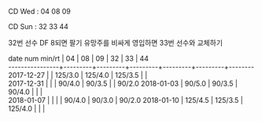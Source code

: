 CD Wed : 04 08 09

CD Sun : 32 33 44

32번 선수 DF 8되면 팔기
유망주를 비싸게 영입하면 33번 선수와 교체하기

date num min/rt |    04   |    08   |    09   |    32   |    33   |    44  
----------------+---------+---------+---------+---------+---------+--------
2017-12-27      |         | 125/3.0 | 125/4.0 | 125/3.5 |         |        
2017-12-31      |         |         |  90/4.0 |  90/3.5 |         |  90/2.0
2018-01-03      |  90/5.0 |  90/3.5 |  90/4.0 |         |         |        
2018-01-07      |         |         |         |  90/4.0 |  90/3.0 |  90/2.0
2018-01-10      | 125/4.5 | 125/3.5 | 125/4.0 |         |         |        

